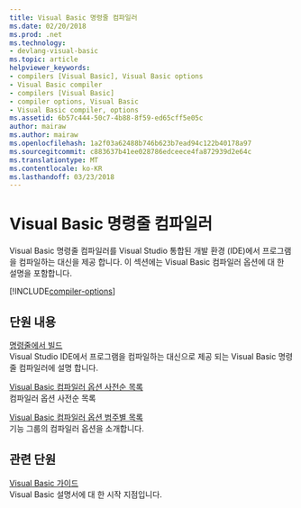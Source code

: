 ```yaml
---
title: Visual Basic 명령줄 컴파일러
ms.date: 02/20/2018
ms.prod: .net
ms.technology:
- devlang-visual-basic
ms.topic: article
helpviewer_keywords:
- compilers [Visual Basic], Visual Basic options
- Visual Basic compiler
- compilers [Visual Basic]
- compiler options, Visual Basic
- Visual Basic compiler, options
ms.assetid: 6b57c444-50c7-4b88-8f59-ed65cff5e05c
author: mairaw
ms.author: mairaw
ms.openlocfilehash: 1a2f03a62488b746b623b7ead94c122b40178a97
ms.sourcegitcommit: c883637b41ee028786edceece4fa872939d2e64c
ms.translationtype: MT
ms.contentlocale: ko-KR
ms.lasthandoff: 03/23/2018
---
```

# <a name="visual-basic-command-line-compiler"></a>Visual Basic 명령줄 컴파일러

Visual Basic 명령줄 컴파일러를 Visual Studio 통합된 개발 환경 (IDE)에서 프로그램을 컴파일하는 대신을 제공 합니다. 이 섹션에는 Visual Basic 컴파일러 옵션에 대 한 설명을 포함합니다.

[!INCLUDE[compiler-options](~/includes/compiler-options.md)]
  
## <a name="in-this-section"></a>단원 내용

[명령줄에서 빌드](../../../visual-basic/reference/command-line-compiler/building-from-the-command-line.md)  
Visual Studio IDE에서 프로그램을 컴파일하는 대신으로 제공 되는 Visual Basic 명령줄 컴파일러에 설명 합니다.

[Visual Basic 컴파일러 옵션 사전순 목록](../../../visual-basic/reference/command-line-compiler/compiler-options-listed-alphabetically.md)  
컴파일러 옵션 사전순 목록

[Visual Basic 컴파일러 옵션 범주별 목록](../../../visual-basic/reference/command-line-compiler/compiler-options-listed-by-category.md)  
기능 그룹의 컴파일러 옵션을 소개합니다.
  
## <a name="related-sections"></a>관련 단원

[Visual Basic 가이드](../../index.md)  
Visual Basic 설명서에 대 한 시작 지점입니다.
